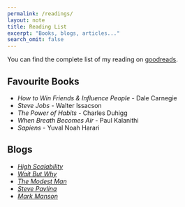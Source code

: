 ```yaml
---
permalink: /readings/
layout: note
title: Reading List
excerpt: "Books, blogs, articles..."
search_omit: false
---
```


You can find the complete list of my reading on <a class="short-link" target="_blank"
href="https://www.goodreads.com/user/show/77130775-david-qian">goodreads</a>.

## Favourite Books
* _How to Win Friends & Influence People_ - Dale Carnegie
* _Steve Jobs_ - Walter Issacson
* _The Power of Habits_ - Charles Duhigg
* _When Breath Becomes Air_ - Paul Kalanithi
* _Sapiens_ - Yuval Noah Harari

## Blogs
* <a class="short-link" href="http://highscalability.com/" target="_blank">_High Scalability_</a>
* <a class="short-link" href="https://waitbutwhy.com/" target="_blank">_Wait But Why_</a>
* <a class="short-link" href="https://www.themodestman.com/" target="_blank">_The Modest Man_</a>
* <a class="short-link" href="https://www.stevepavlina.com/" target="_blank">_Steve Pavlina_</a>
* <a class="short-link" href="https://markmanson.net/" target="_blank">_Mark Manson_</a>

